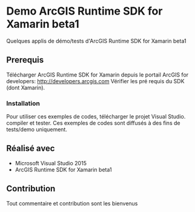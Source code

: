 # Demo ArcGIS Runtime SDK for Xamarin beta1

Quelques applis de démo/tests d'ArcGIS Runtime SDK for Xamarin beta1


## Prerequis

Télécharger ArcGIS Runtime SDK for Xamarin depuis le portail ArcGIS for developers: http://developers.arcgis.com
Vérifier les pré requis du SDK (dont Xamarin). 

### Installation

Pour utiliser ces exemples de codes, télécharger le projet Visual Studio. compiler et tester.
Ces exemples de codes sont diffusés à des fins de tests/demo uniquement.


## Réalisé avec

* Microsoft Visual Studio 2015
* ArcGIS Runtime SDK for Xamarin beta1

## Contribution

Tout commentaire et contribution sont les bienvenus

